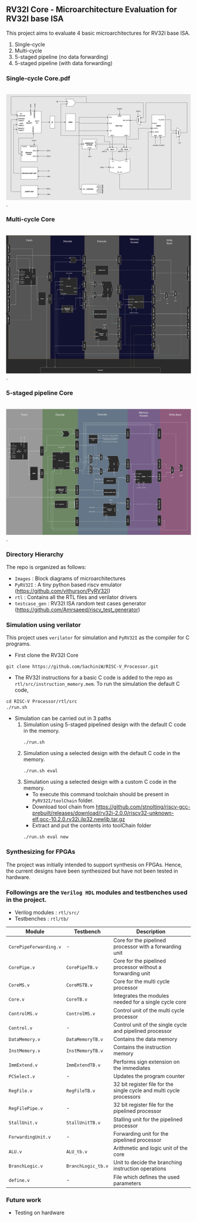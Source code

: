 ## RV32I Core - Microarchitecture Evaluation for RV32I base ISA
This project aims to evaluate 4 basic microarchitectures for RV32I base ISA. 
1. Single-cycle
2. Multi-cycle
3. 5-staged pipeline (no data forwarding)
4. 5-staged pipeline (with data forwarding)

### Single-cycle Core.pdf
&nbsp;
![Singlecycle](https://github.com/SachiniW/RISC-V_Processor/blob/main/Images/Single_cycle_datapath.png).
&nbsp;

### Multi-cycle Core
&nbsp;
![Multicycle](https://github.com/SachiniW/RISC-V_Processor/blob/main/Images/Multi_cycle_datapath.png).
### 5-staged pipeline Core
&nbsp;
![Pipeline](https://github.com/SachiniW/RISC-V_Processor/blob/main/Images/Pipeline_datapath.png).
&nbsp;

### Directory Hierarchy

The repo is organized as follows:
- `Images` : Block diagrams of microarchitectures
- `PyRV32I`  : A tiny python based riscv emulator (https://github.com/vithurson/PyRV32I)
- `rtl` : Contains all the RTL files and verilator drivers
- `testcase_gen` : RV32I ISA random test cases generator (https://github.com/Amrsaeed/riscv_test_generator)

### Simulation using verilator 

This project uses `verilator` for simulation and `PyRV32I` as the compiler for C programs.

- First clone the RV32I Core
```
git clone https://github.com/SachiniW/RISC-V_Processor.git
```
- The RV32I instructions for a basic C code is added to the repo as `rtl/src/instruction_memory.mem`. To run the simulation the default C code,
```
cd RISC-V Processor/rtl/src
./run.sh
```
- Simulation can be carried out in 3 paths
    1. Simulation using 5-staged pipelined design with the default C code in the memory.
        ```
        ./run.sh
        ```
    2. Simulation using a selected design with the default C code in the memory.
        ```
        ./run.sh eval
        ```
    3. Simulation using a selected design with a custom C code in the memory. 
       - To execute this command toolchain should be present in `PyRV32I/toolChain` folder. 
       - Download tool chain from https://github.com/stnolting/riscv-gcc-prebuilt/releases/download/rv32i-2.0.0/riscv32-unknown-elf.gcc-10.2.0.rv32i.ilp32.newlib.tar.gz
       - Extract and put the contents into toolChain folder
        ```
        ./run.sh eval new
        ```
### Synthesizing for FPGAs

The project was initially intended to support synthesis on FPGAs. Hence, the current designs have been synthesized but have not been tested in hardware. 
### Followings are the **`Verilog HDL`** modules and testbenches used in the project.
- Verilog modules : `rtl/src/`
- Testbenches : `rtl/tb/`

| Module | Testbench | Description |
| --- | --- | --- |
| `CorePipeForwarding.v` | - | Core for the pipelined processor with a forwarding unit |
| `CorePipe.v` | `CorePipeTB.v` | Core for the pipelined processor without a forwarding unit |
| `CoreMS.v` | `CoreMSTB.v` | Core for the multi cycle processor |
| `Core.v` | `CoreTB.v` | Integrates the modules needed for a single cycle core |
| `ControlMS.v` | `ControlMS.v` | Control unit of the multi cycle processor |
| `Control.v` | - | Control unit of the single cycle and pipelined processor |
| `DataMemory.v` | `DataMemoryTB.v` | Contains the data memory |
| `InstMemory.v` | `InstMemoryTB.v` | Contains the instruction memory |
| `ImmExtend.v` | `ImmExtendTB.v` | Performs sign extension on the immediates |
| `PCSelect.v` | - | Updates the program counter |
| `RegFile.v` | `RegFileTB.v` | 32 bit register file for the single cycle and multi cycle processors |
| `RegFilePipe.v` | - | 32 bit register file for the pipelined processor |
| `StallUnit.v` | `StallUnitTB.v` | Stalling unit for the pipelined processor |
| `ForwardingUnit.v` | - | Forwarding unit for the pipelined processor |
| `ALU.v` | `ALU_tb.v` | Arithmetic and logic unit of the core |
| `BranchLogic.v` | `BranchLogic_tb.v` | Unit to decide the branching instruction operations |
| `define.v` | - | File which defines the used parameters |

### Future work

- Testing on hardware
